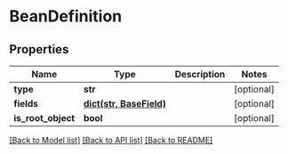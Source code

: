 # BeanDefinition

## Properties
Name | Type | Description | Notes
------------ | ------------- | ------------- | -------------
**type** | **str** |  | [optional] 
**fields** | [**dict(str, BaseField)**](BaseField.md) |  | [optional] 
**is_root_object** | **bool** |  | [optional] 

[[Back to Model list]](../README.md#documentation-for-models) [[Back to API list]](../README.md#documentation-for-api-endpoints) [[Back to README]](../README.md)

